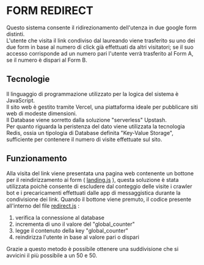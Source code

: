 # FORM REDIRECT 
Questo sistema consente il ridirezionamento dell'utenza in due google form distinti.  
L'utente che visita il link condiviso dal laureando viene trasferito su uno dei due form in base al numero di click già effettuati da altri visitatori;
se il suo accesso corrisponde ad un numero pari l'utente verrà trasferito al Form A, se il numero è dispari al Form B.  

## Tecnologie 
Il linguaggio di programmazione utilizzato per la logica del sistema è JavaScript.  
Il sito web è gestito tramite Vercel, una piattaforma ideale per pubblicare siti web di modeste dimensioni.  
Il Database viene sorretto dalla soluzione "serverless" Upstash.  
Per quanto riguarda la peristenza del dato viene utilizzata la tecnologia Redis, ossia un tipologia di Database definita "Key-Value Storage", sufficiente per contenere il numero di visite effettuate sul sito.  

## Funzionamento 
Alla visita del link viene presentata una pagina web contenente un bottone per il reindirizzamento ai form ( [landing.js](https://github.com/Valerio-Occhinegro/form-redirect/blob/main/api/landing.js) ), questa soluzione è stata utilizzata poichè consente di escludere dal conteggio delle visite i crawler bot e i precaricamenti
effettuati dalle app di messaggistica durante la condivisione dei link.
Quando il bottone viene premuto, il codice presente all'interno del file [redirect.js](https://github.com/Valerio-Occhinegro/form-redirect/blob/main/api/redirect.js) :
1. verifica la connessione al database
2. incrementa di uno il valore del "global_counter"
3. legge il contenuto della key "global_counter"
4. reindirizza l'utente in base al valore pari o dispari

Grazie a questo metodo è possibile ottenere una suddivisione che si avvicini il più possibile a un 50 e 50.
